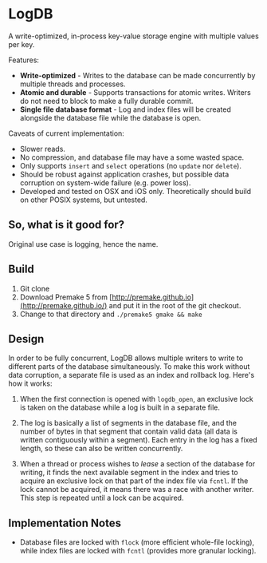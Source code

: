 # LogDB

A write-optimized, in-process key-value storage engine with multiple values per key.

Features:

- **Write-optimized** - Writes to the database can be made concurrently by multiple threads and processes.
- **Atomic and durable** - Supports transactions for atomic writes. Writers do not need to block to make a fully durable commit.
- **Single file database format** - Log and index files will be created alongside the database file while the database is open.

Caveats of current implementation:

- Slower reads.
- No compression, and database file may have a some wasted space.
- Only supports `insert` and `select` operations (no `update` nor `delete`).
- Should be robust against application crashes, but possible data corruption on system-wide failure (e.g. power loss).
- Developed and tested on OSX and iOS only. Theoretically should build on other POSIX systems, but untested.

## So, what is it good for?

Original use case is logging, hence the name.


## Build

1. Git clone
2. Download Premake 5 from [http://premake.github.io](http://premake.github.io/) and put it in the root of the git checkout.
3. Change to that directory and `./premake5 gmake && make`

## Design

In order to be fully concurrent, LogDB allows multiple writers to write to different parts of the database simultaneously. To make this work without data corruption, a separate file is used as an index and rollback log. Here's how it works:

1. When the first connection is opened with `logdb_open`, an exclusive lock is taken on the database while a log is built in a separate file.

2. The log is basically a list of segments in the database file, and the number of bytes in that segment that contain valid data (all data is written contiguously within a segment). Each entry in the log has a fixed length, so these can also be written concurrently.

3. When a thread or process wishes to _lease_ a section of the database for writing, it finds the next available segment in the index and tries to acquire an exclusive lock on that part of the index file via `fcntl`. If the lock cannot be acquired, it means there was a race with another writer. This step is repeated until a lock can be acquired.

## Implementation Notes

- Database files are locked with `flock` (more efficient whole-file locking), while index files are locked with `fcntl` (provides more granular locking).

